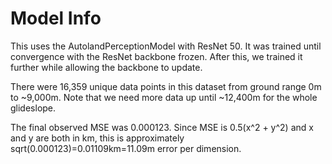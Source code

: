 # Model Info

This uses the AutolandPerceptionModel with ResNet 50. It was trained until convergence with the ResNet backbone frozen. After this, we trained it further while allowing the backbone to update.

There were 16,359 unique data points in this dataset from ground range 0m to ~9,000m. Note that we need more data up until ~12,400m for the whole glideslope.

The final observed MSE was 0.000123. Since MSE is 0.5(x^2 + y^2) and x and y are both in km, this is approximately sqrt(0.000123)=0.01109km=11.09m error per dimension.
